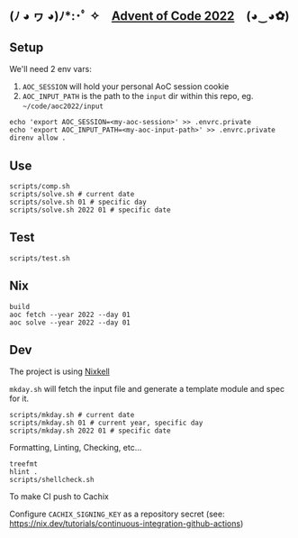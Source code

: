 ## (ﾉ ◕ ヮ ◕)ﾉ\*:･ﾟ ✧ [Advent of Code 2022](https://adventofcode.com/2022) (◕‿◕✿)

## Setup

We'll need 2 env vars:

1. `AOC_SESSION` will hold your personal AoC session cookie
2. `AOC_INPUT_PATH` is the path to the `input` dir within this repo, eg. `~/code/aoc2022/input`

```
echo 'export AOC_SESSION=<my-aoc-session>' >> .envrc.private
echo 'export AOC_INPUT_PATH=<my-aoc-input-path>' >> .envrc.private
direnv allow .
```

## Use

```
scripts/comp.sh
scripts/solve.sh # current date
scripts/solve.sh 01 # specific day
scripts/solve.sh 2022 01 # specific date
```

## Test

```
scripts/test.sh
```

## Nix

```
build
aoc fetch --year 2022 --day 01
aoc solve --year 2022 --day 01
```

## Dev

The project is using [Nixkell](https://github.com/pwm/nixkell)

`mkday.sh` will fetch the input file and generate a template module and spec for it.

```
scripts/mkday.sh # current date
scripts/mkday.sh 01 # current year, specific day
scripts/mkday.sh 2022 01 # specific date
```

Formatting, Linting, Checking, etc...

```
treefmt
hlint .
scripts/shellcheck.sh
```

To make CI push to Cachix

Configure `CACHIX_SIGNING_KEY` as a repository secret (see: https://nix.dev/tutorials/continuous-integration-github-actions)
